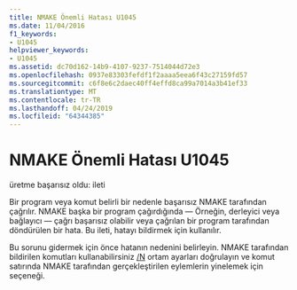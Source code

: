 ```yaml
---
title: NMAKE Önemli Hatası U1045
ms.date: 11/04/2016
f1_keywords:
- U1045
helpviewer_keywords:
- U1045
ms.assetid: dc70d162-14b9-4107-9237-7514044d72e3
ms.openlocfilehash: 0937e83303fefdf1f2aaaa5eea6f43c27159fd57
ms.sourcegitcommit: c6f8e6c2daec40ff4effd8ca99a7014a3b41ef33
ms.translationtype: MT
ms.contentlocale: tr-TR
ms.lasthandoff: 04/24/2019
ms.locfileid: "64344385"
---
```

# <a name="nmake-fatal-error-u1045"></a>NMAKE Önemli Hatası U1045

üretme başarısız oldu: ileti

Bir program veya komut belirli bir nedenle başarısız NMAKE tarafından çağrılır. NMAKE başka bir program çağırdığında — Örneğin, derleyici veya bağlayıcı — çağrı başarısız olabilir veya çağrılan bir program tarafından döndürülen bir hata. Bu ileti, hatayı bildirmek için kullanılır.

Bu sorunu gidermek için önce hatanın nedenini belirleyin. NMAKE tarafından bildirilen komutları kullanabilirsiniz [/N](../../build/reference/nmake-options.md) ortam ayarları doğrulayın ve komut satırında NMAKE tarafından gerçekleştirilen eylemlerin yinelemek için seçeneği.